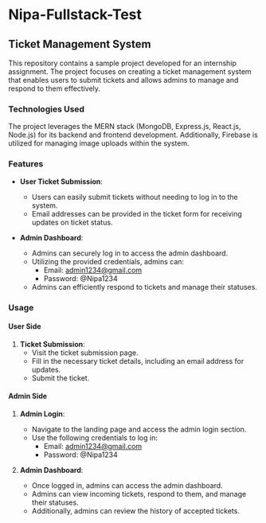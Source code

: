 # Nipa-Fullstack-Test

## Ticket Management System

This repository contains a sample project developed for an internship assignment. The project focuses on creating a ticket management system that enables users to submit tickets and allows admins to manage and respond to them effectively.

### Technologies Used

The project leverages the MERN stack (MongoDB, Express.js, React.js, Node.js) for its backend and frontend development. Additionally, Firebase is utilized for managing image uploads within the system.

### Features

- **User Ticket Submission**:
  - Users can easily submit tickets without needing to log in to the system.
  - Email addresses can be provided in the ticket form for receiving updates on ticket status.

- **Admin Dashboard**:
  - Admins can securely log in to access the admin dashboard.
  - Utilizing the provided credentials, admins can:
    - Email: admin1234@gmail.com
    - Password: @Nipa1234
  - Admins can efficiently respond to tickets and manage their statuses.

### Usage

#### User Side

1. **Ticket Submission**:
   - Visit the ticket submission page.
   - Fill in the necessary ticket details, including an email address for updates.
   - Submit the ticket.

#### Admin Side

1. **Admin Login**:
   - Navigate to the landing page and access the admin login section.
   - Use the following credentials to log in:
     - Email: admin1234@gmail.com
     - Password: @Nipa1234

2. **Admin Dashboard**:
   - Once logged in, admins can access the admin dashboard.
   - Admins can view incoming tickets, respond to them, and manage their statuses.
   - Additionally, admins can review the history of accepted tickets.
